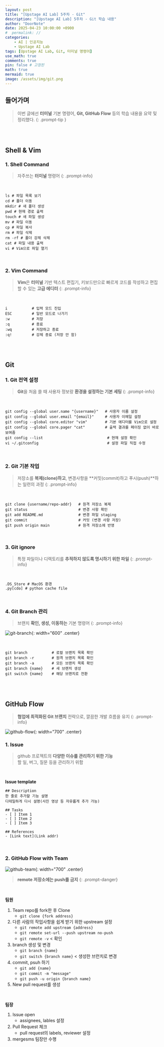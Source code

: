 ```yaml
---
layout: post
title: "[Upstage AI Lab] 5주차 - Git"
description: "[Upstage AI Lab] 5주차 - Git 학습 내용"
author: "DoorNote"
date: 2025-04-23 10:00:00 +0900
#  permalink: //
categories:
    - AI | 인공지능
    - Upstage AI Lab
tags: [Upstage AI Lab, Git, 터미널 명령어]
use_math: true
comments: true
pin: false # 고정핀
math: true
mermaid: true
image: /assets/img/git.png
---
```


## 들어가며

> 이번 글에선 **터미널** 기본 명령어, **Git, GitHub Flow** 등의 학습 내용을 요약 및 정리했다.
{: .prompt-tip }

<br>
<br>

## Shell & Vim 

### 1. Shell Command

> 자주쓰는 **터미널** 명령어
{: .prompt-info}

<br>

```shell
ls # 파일 목록 보기  
cd # 폴더 이동  
mkdir # 새 폴더 생성  
pwd # 현재 경로 출력  
touch # 새 파일 생성  
mv # 파일 이동  
cp # 파일 복사  
rm # 파일 삭제  
rm -rf # 폴더 강제 삭제  
cat # 파일 내용 출력
vi # Vim으로 파일 열기
```

<br>

### 2. Vim Command

> **Vim**은 **터미널** 기반 텍스트 편집기, 키보드만으로 빠르게 코드를 작성하고 편집할 수 있는 **고급 에디터**
{: .prompt-info}

<br>

```shell
i           # 입력 모드 진입
ESC         # 일반 모드로 나가기
:w          # 저장
:q          # 종료
:wq         # 저장하고 종료
:q!         # 강제 종료 (저장 안 함)
```

<br>
<br>

## Git

### 1. Git 전역 설정

> **Git**을 처음 쓸 때 사용자 정보랑 **환경을 설정하는 기본 세팅**
{: .prompt-info}

<br>

```shell
git config --global user.name "{username}"   # 사용자 이름 설정
git config --global user.email "{email}"     # 사용자 이메일 설정
git config --global core.editor "vim"        # 기본 에디터를 Vim으로 설정
git config --global core.pager "cat"         # 출력 결과를 페이징 없이 바로 보여줌
git config --list                             # 현재 설정 확인
vi ~/.gitconfig                               # 설정 파일 직접 수정
```

<br>

### 2. Git 기본 작업

> 저장소를 **복제(clone)하고**, 변경사항을 **커밋(commit)하고 푸시(push)**하는 일련의 과정
{: .prompt-info}

<br>

```shell
git clone {username/repo-addr}   # 원격 저장소 복제
git status                       # 변경 사항 확인
git add README.md                # 변경 파일 staging
git commit                       # 커밋 (변경 사항 저장)
git push origin main             # 원격 저장소에 반영
```

<br>

### 3. Git ignore

> 특정 파일이나 디렉토리를 **추적하지 않도록 명시하기 위한 파일**
{: .prompt-info}

<br>

```shell
.DS_Store # MacOS 환경
.py[cdo] # python cache file
```

<br>

### 4. Git Branch 관리

> 브랜치 **확인, 생성, 이동하는** 기본 명령어
{: .prompt-info}

![git-branch](/assets/img/git-branch.png){: width="600" .center}

<br>

```shell
git branch           # 로컬 브랜치 목록 확인
git branch -r        # 원격 브랜치 목록 확인
git branch -a        # 모든 브랜치 목록 확인
git branch {name}    # 새 브랜치 생성
git switch {name}    # 해당 브랜치로 전환
```

<br>
<br>

## GitHub Flow

> **협업에 최적화된 Git 브랜치** 전략으로, 깔끔한 개발 흐름을 유지
{: .prompt-info}

![github-flow](/assets/img/github-flow.png){: width="700" .center}

### 1. Issue

> github 프로젝트의 **다양한 이슈를 관리하기 위한 기능**<br>
> 할 일, 버그, 질문 등을 관리하기 위함

<br>

**Issue template**

```shell
## Description
한 줄로 추가할 기능 설명
디테일하게 다시 설명(사진 영상 등 자유롭게 추가 가능)

## Tasks
- [ ] Item 1
- [ ] Item 2
- [ ] Item 3

## References
- [Link text](Link addr)
```

<br>

### 2. GitHub Flow with Team

![github-team](/assets/img/github-team.png){: width="700" .center}

> **remote 저장소에는 push를 금지**
{: .prompt-danger}

<br>

**팀원**

1. Team repo를 fork한 후 Clone
    - `git clone {fork address}`
2. 다른 사람의 작업사항을 쉽게 받기 위한 upstream 설정
    - `git remote add upstream {address}`
    - `git remote set-url --push upstream no-push`
    - `git remote -v` < 확인
3. branch 생성 및 변경
    - `git branch {name}`
    - `git switch {branch name}` < 생성한 브런치로 변경
4. commit, psuh 하기
    - `git add {name}`
    - `git commit -m "message"`
    - `git push -u origin {branch name}`
5. New pull request를 생성


<br>

**팀장**

1. Issue open
    - assignees, lables 설정
2. Pull Request 체크
    - pull request의 labels, reviewer 설정
3. mergesms 팀장만 수행
